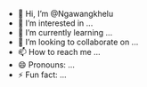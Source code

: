 - 👋 Hi, I’m @Ngawangkhelu
- 👀 I’m interested in ...
- 🌱 I’m currently learning ...
- 💞️ I’m looking to collaborate on ...
- 📫 How to reach me ...
- 😄 Pronouns: ...
- ⚡ Fun fact: ...

<!---
Ngawangkhelu/Ngawangkhelu is a ✨ special ✨ repository because its `README.md` (this file) appears on your GitHub profile.
You can click the Preview link to take a look at your changes.
--->
